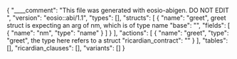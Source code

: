 {
    "____comment": "This file was generated with eosio-abigen. DO NOT EDIT ",
    "version": "eosio::abi/1.1",
    "types": [],
    "structs": [
        {
            "name": "greet",                greet struct is expecting an arg of nm, which is of type name
            "base": "",
            "fields": [
                {
                    "name": "nm",
                    "type": "name"
                }
            ]
        }
    ],
    "actions": [
        {
            "name": "greet",
            "type": "greet",                the type here refers to a struct
            "ricardian_contract": ""
        }
    ],
    "tables": [],
    "ricardian_clauses": [],
    "variants": []
}